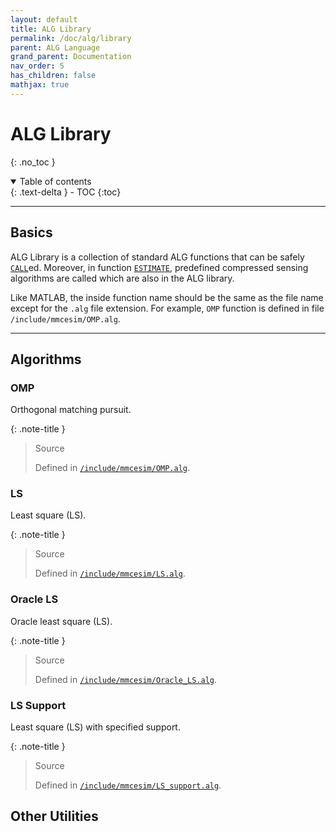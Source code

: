 ```yaml
---
layout: default
title: ALG Library
permalink: /doc/alg/library
parent: ALG Language
grand_parent: Documentation
nav_order: 5
has_children: false
mathjax: true
---
```


# ALG Library
{: .no_toc }

<details open markdown="block">
  <summary>
    Table of contents
  </summary>
  {: .text-delta }
- TOC
{:toc}
</details>

***

## Basics

ALG Library is a collection of standard ALG functions
that can be safely [`CALL`](function#call)ed.
Moreover, in function [`ESTIMATE`](function#estimate),
predefined compressed sensing algorithms are called which
are also in the ALG library.

Like MATLAB, the inside function name should be the same as the file name
except for the `.alg` file extension.
For example, `OMP` function is defined in file `/include/mmcesim/OMP.alg`.

***

## Algorithms

### OMP
Orthogonal matching pursuit.

{: .note-title }
> Source
>
> Defined in [`/include/mmcesim/OMP.alg`](https://github.com/mmcesim/mmcesim/blob/master/include/mmcesim/OMP.alg).

### LS
Least square (LS).

{: .note-title }
> Source
>
> Defined in [`/include/mmcesim/LS.alg`](https://github.com/mmcesim/mmcesim/blob/master/include/mmcesim/LS.alg).

### Oracle LS
Oracle least square (LS).

{: .note-title }
> Source
>
> Defined in [`/include/mmcesim/Oracle_LS.alg`](https://github.com/mmcesim/mmcesim/blob/master/include/mmcesim/Oracle_LS.alg).

### LS Support
Least square (LS) with specified support.

{: .note-title }
> Source
>
> Defined in [`/include/mmcesim/LS_support.alg`](https://github.com/mmcesim/mmcesim/blob/master/include/mmcesim/LS_support.alg).

## Other Utilities
